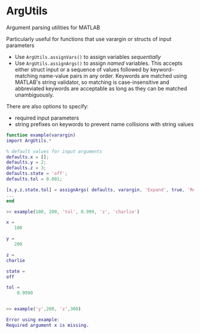ArgUtils
========

Argument parsing utilities for MATLAB

Particularly useful for functions that use varargin or structs of input parameters
- Use `ArgUtils.assignVars()` to assign variables _sequentially_
- Use `ArgUtils.assignArgs()` to assign _named_ variables. This accepts either struct input or a sequence of values followed by keyword-matching name-value pairs in any order. Keywords are matched using MATLAB's string validator, so matching is case-insensitive and abbreviated keywords are acceptable as long as they can be matched unambiguously.

There are also options to specify:
- required input parameters
- string prefixes on keywords to prevent name collisions with string values

```matlab
function example(varargin)
import ArgUtils.*

% default values for input arguments
defaults.x = [];
defaults.y = 2;
defaults.z = 3;
defaults.state = 'off';
defaults.tol = 0.001;

[x,y,z,state,tol] = assignArgs( defaults, varargin, 'Expand', true, 'Required', {'x'} )
...
end
```

```matlab
>> example(100, 200, 'tol', 0.999, 'z', 'charlie')

x =
   100

y =
   200

z =
charlie

state =
off

tol =
    0.9990


>> example('y',200, 'z',300)

Error using example: 
Required argument x is missing.
```
